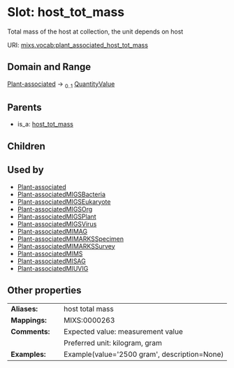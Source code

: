 
# Slot: host_tot_mass


Total mass of the host at collection, the unit depends on host

URI: [mixs.vocab:plant_associated_host_tot_mass](https://w3id.org/mixs/vocab/plant_associated_host_tot_mass)


## Domain and Range

[Plant-associated](Plant-associated.md) &#8594;  <sub>0..1</sub> [QuantityValue](QuantityValue.md)

## Parents

 *  is_a: [host_tot_mass](host_tot_mass.md)

## Children


## Used by

 * [Plant-associated](Plant-associated.md)
 * [Plant-associatedMIGSBacteria](Plant-associatedMIGSBacteria.md)
 * [Plant-associatedMIGSEukaryote](Plant-associatedMIGSEukaryote.md)
 * [Plant-associatedMIGSOrg](Plant-associatedMIGSOrg.md)
 * [Plant-associatedMIGSPlant](Plant-associatedMIGSPlant.md)
 * [Plant-associatedMIGSVirus](Plant-associatedMIGSVirus.md)
 * [Plant-associatedMIMAG](Plant-associatedMIMAG.md)
 * [Plant-associatedMIMARKSSpecimen](Plant-associatedMIMARKSSpecimen.md)
 * [Plant-associatedMIMARKSSurvey](Plant-associatedMIMARKSSurvey.md)
 * [Plant-associatedMIMS](Plant-associatedMIMS.md)
 * [Plant-associatedMISAG](Plant-associatedMISAG.md)
 * [Plant-associatedMIUVIG](Plant-associatedMIUVIG.md)

## Other properties

|  |  |  |
| --- | --- | --- |
| **Aliases:** | | host total mass |
| **Mappings:** | | MIXS:0000263 |
| **Comments:** | | Expected value: measurement value |
|  | | Preferred unit: kilogram, gram |
| **Examples:** | | Example(value='2500 gram', description=None) |

